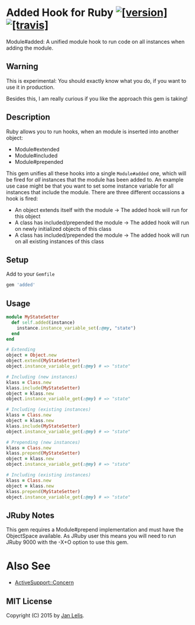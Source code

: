 # Added Hook for Ruby [![[version]](https://badge.fury.io/rb/added.svg)](http://badge.fury.io/rb/added)  [![[travis]](https://travis-ci.org/janlelis/added.png)](https://travis-ci.org/janlelis/added)

Module#added: A unified module hook to run code on all instances when adding the module.


## Warning

This is experimental: You should exactly know what you do, if you want to use it in production.

Besides this, I am really curious if you like the approach this gem is taking!


## Description

Ruby allows you to run hooks, when an module is inserted into another object:

* Module#extended
* Module#included
* Module#prepended

This gem unifies all these hooks into a single `Module#added` one, which will be fired for *all* instances that the module has been added to. An example use case might be that you want to set some instance variable for all instances that include the module. There are three different occassions a hook is fired:

* An object extends itself with the module -> The added hook will run for this object
* A class has included/prepended the module -> The added hook will run on newly initialized objects of this class
* A class has included/prepended the module -> The added hook will run on all existing instances of this class


## Setup

Add to your `Gemfile`

```ruby
gem 'added'
```


## Usage

```ruby
module MyStateSetter
  def self.added(instance)
    instance.instance_variable_set(:@my, "state")
  end
end

# Extending
object = Object.new
object.extend(MyStateSetter)
object.instance_variable_get(:@my) # => "state"

# Including (new instances)
klass = Class.new
klass.include(MyStateSetter)
object = klass.new
object.instance_variable_get(:@my) # => "state"

# Including (existing instances)
klass = Class.new
object = klass.new
klass.include(MyStateSetter)
object.instance_variable_get(:@my) # => "state"

# Prepending (new instances)
klass = Class.new
klass.prepend(MyStateSetter)
object = klass.new
object.instance_variable_get(:@my) # => "state"

# Including (existing instances)
klass = Class.new
object = klass.new
klass.prepend(MyStateSetter)
object.instance_variable_get(:@my) # => "state"

```


## JRuby Notes

This gem requires a Module#prepend implementation and must have the ObjectSpace available. As JRuby user this means you will need to run JRuby 9000 with the -X+O option to use this gem.


# Also See

* [ActiveSupport::Concern](https://github.com/rails/rails/blob/master/activesupport/lib/active_support/concern.rb)


## MIT License

Copyright (C) 2015 by [Jan Lelis](https://janlelis.com). 
